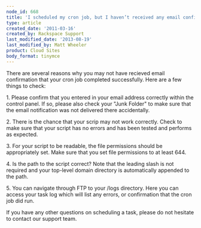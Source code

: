 ```yaml
---
node_id: 668
title: 'I scheduled my cron job, but I haven’t received any email confirmation. Did my task run correctly?'
type: article
created_date: '2011-03-16'
created_by: Rackspace Support
last_modified_date: '2013-08-19'
last_modified_by: Matt Wheeler
product: Cloud Sites
body_format: tinymce
---
```


There are several reasons why you may not have recieved email
confirmation that your cron job completed successfully. Here are a few
things to check:

1\. Please confirm that you entered in your email address correctly
within the control panel. If so, please also check your "Junk Folder" to
make sure that the email notification was not delivered there
accidentally.

2\. There is the chance that your scrip may not work correctly. Check to
make sure that your script has no errors and has been tested and
performs as expected.

3\. For your script to be readable, the file permissions should be
appropriately set. Make sure that you set file permissions to at least
644.

4\. Is the path to the script correct? Note that the leading slash is not
required and your top-level domain directory is automatically appended
to the path.

5\. You can navigate through FTP to your /logs directory. Here you can
access your task log which will list any errors, or confirmation that
the cron job did run.


If you have any other questions on scheduling a task, please do not
hesitate to contact our support team.

